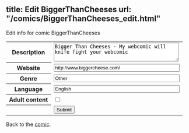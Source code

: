 title: Edit BiggerThanCheeses
url: "/comics/BiggerThanCheeses_edit.html"
---
Edit info for comic BiggerThanCheeses

<form name="comic" action="http://gaepostmail.appspot.com/comic/" method="post">
<table class="comicinfo">
<tr>
<th>Description</th><td><textarea name="description" cols="40" rows="3">Bigger Than Cheeses - My webcomic will knife fight your webcomic</textarea></td>
</tr>
<tr>
<th>Website</th><td><input type="text" name="url" value="http://www.biggercheese.com/" size="40"/></td>
</tr>
<tr>
<th>Genre</th><td><input type="text" name="genre" value="Other" size="40"/></td>
</tr>
<tr>
<th>Language</th><td><input type="text" name="language" value="English" size="40"/></td>
</tr>
<tr>
<th>Adult content</th><td><input type="checkbox" name="adult" value="adult" /></td>
</tr>
<tr>
<th></th><td>
<input type="hidden" name="comic" value="BiggerThanCheeses" />
<input type="submit" name="submit" value="Submit" />
</td>
</tr>
</table>
</form>

Back to the [comic](BiggerThanCheeses.html).
